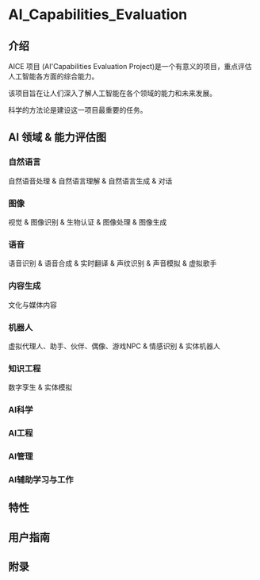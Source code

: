 # AI_Capabilities_Evaluation
## 介绍
  AICE 项目 (AI'Capabilities Evaluation Project)是一个有意义的项目，重点评估人工智能各方面的综合能力。

该项目旨在让人们深入了解人工智能在各个领域的能力和未来发展。

科学的方法论是建设这一项目最重要的任务。
## AI 领域 & 能力评估图
### 自然语言
自然语音处理 & 自然语言理解 & 自然语言生成 & 对话
### 图像
视觉 & 图像识别 & 生物认证 & 图像处理 & 图像生成
### 语音
语音识别 & 语音合成 & 实时翻译 & 声纹识别 & 声音模拟 & 虚拟歌手

### 内容生成
文化与媒体内容
### 机器人
虚拟代理人、助手、伙伴、偶像、游戏NPC & 情感识别 & 实体机器人

### 知识工程
数字孪生 & 实体模拟

### AI科学

### AI工程

### AI管理

### AI辅助学习与工作
## 特性


## 用户指南


## 附录
